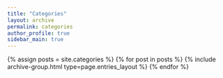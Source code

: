 ```yaml
---
title: "Categories"
layout: archive
permalink: categories
author_profile: true
sidebar_main: true
---
```



{% assign posts = site.categories %}
{% for post in posts %} {% include archive-group.html type=page.entries_layout %} {% endfor %}
